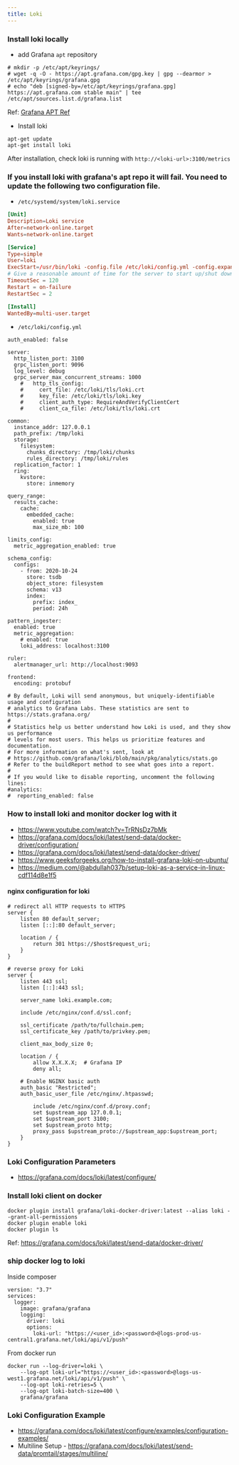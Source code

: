 ```yaml
---
title: Loki
---
```


### Install loki locally

- add Grafana `apt` repository 

```
# mkdir -p /etc/apt/keyrings/
# wget -q -O - https://apt.grafana.com/gpg.key | gpg --dearmor > /etc/apt/keyrings/grafana.gpg
# echo "deb [signed-by=/etc/apt/keyrings/grafana.gpg] https://apt.grafana.com stable main" | tee /etc/apt/sources.list.d/grafana.list
```

Ref: [Grafana APT Ref](https://apt.grafana.com/)

- Install loki

```
apt-get update
apt-get install loki
```

After installation, check loki is running with `http://<loki-url>:3100/metrics`

### If you install loki with grafana's apt repo it will fail. You need to update the following two configuration file.

- `/etc/systemd/system/loki.service`

```TOML
[Unit]
Description=Loki service
After=network-online.target
Wants=network-online.target

[Service]
Type=simple
User=loki
ExecStart=/usr/bin/loki -config.file /etc/loki/config.yml -config.expand-env=true
# Give a reasonable amount of time for the server to start up/shut down
TimeoutSec = 120
Restart = on-failure
RestartSec = 2

[Install]
WantedBy=multi-user.target
```

- `/etc/loki/config.yml`

```YML
auth_enabled: false

server:
  http_listen_port: 3100
  grpc_listen_port: 9096
  log_level: debug
  grpc_server_max_concurrent_streams: 1000
    #   http_tls_config:
    #     cert_file: /etc/loki/tls/loki.crt
    #     key_file: /etc/loki/tls/loki.key
    #     client_auth_type: RequireAndVerifyClientCert
    #     client_ca_file: /etc/loki/tls/loki.crt

common:
  instance_addr: 127.0.0.1
  path_prefix: /tmp/loki
  storage:
    filesystem:
      chunks_directory: /tmp/loki/chunks
      rules_directory: /tmp/loki/rules
  replication_factor: 1
  ring:
    kvstore:
      store: inmemory

query_range:
  results_cache:
    cache:
      embedded_cache:
        enabled: true
        max_size_mb: 100

limits_config:
  metric_aggregation_enabled: true

schema_config:
  configs:
    - from: 2020-10-24
      store: tsdb
      object_store: filesystem
      schema: v13
      index:
        prefix: index_
        period: 24h

pattern_ingester:
  enabled: true
  metric_aggregation:
    # enabled: true
    loki_address: localhost:3100

ruler:
  alertmanager_url: http://localhost:9093

frontend:
  encoding: protobuf

# By default, Loki will send anonymous, but uniquely-identifiable usage and configuration
# analytics to Grafana Labs. These statistics are sent to https://stats.grafana.org/
#
# Statistics help us better understand how Loki is used, and they show us performance
# levels for most users. This helps us prioritize features and documentation.
# For more information on what's sent, look at
# https://github.com/grafana/loki/blob/main/pkg/analytics/stats.go
# Refer to the buildReport method to see what goes into a report.
#
# If you would like to disable reporting, uncomment the following lines:
#analytics:
#  reporting_enabled: false
```

### How to install loki and monitor docker log with it 

- https://www.youtube.com/watch?v=TrRNsDz7bMk
- https://grafana.com/docs/loki/latest/send-data/docker-driver/configuration/
- https://grafana.com/docs/loki/latest/send-data/docker-driver/
- https://www.geeksforgeeks.org/how-to-install-grafana-loki-on-ubuntu/
- https://medium.com/@abdullah037b/setup-loki-as-a-service-in-linux-cdf114d8e1f5

#### nginx configuration for loki 

```nginx
# redirect all HTTP requests to HTTPS
server {
    listen 80 default_server;
    listen [::]:80 default_server;
 
    location / {
        return 301 https://$host$request_uri;
    }
}
 
# reverse proxy for Loki
server {
    listen 443 ssl;
    listen [::]:443 ssl;
 
    server_name loki.example.com;
 
    include /etc/nginx/conf.d/ssl.conf;
 
    ssl_certificate /path/to/fullchain.pem;
    ssl_certificate_key /path/to/privkey.pem;
 
    client_max_body_size 0;
 
    location / {
        allow X.X.X.X;  # Grafana IP
        deny all;
 
    # Enable NGINX basic auth
    auth_basic "Restricted";
    auth_basic_user_file /etc/nginx/.htpasswd; 
 
        include /etc/nginx/conf.d/proxy.conf;
        set $upstream_app 127.0.0.1;
        set $upstream_port 3100;
        set $upstream_proto http;
        proxy_pass $upstream_proto://$upstream_app:$upstream_port;
    }
}
```

### Loki Configuration Parameters

- https://grafana.com/docs/loki/latest/configure/

### Install loki client on docker 

```
docker plugin install grafana/loki-docker-driver:latest --alias loki --grant-all-permissions
docker plugin enable loki
docker plugin ls
```

Ref: https://grafana.com/docs/loki/latest/send-data/docker-driver/

### ship docker log to loki 

Inside composer 

```
version: "3.7"
services:
  logger:
    image: grafana/grafana
    logging:
      driver: loki
      options:
        loki-url: "https://<user_id>:<password>@logs-prod-us-central1.grafana.net/loki/api/v1/push"
```

From docker run 

```
docker run --log-driver=loki \
    --log-opt loki-url="https://<user_id>:<password>@logs-us-west1.grafana.net/loki/api/v1/push" \
    --log-opt loki-retries=5 \
    --log-opt loki-batch-size=400 \
    grafana/grafana
```

### Loki Configuration Example

- https://grafana.com/docs/loki/latest/configure/examples/configuration-examples/
- Multiline Setup - https://grafana.com/docs/loki/latest/send-data/promtail/stages/multiline/